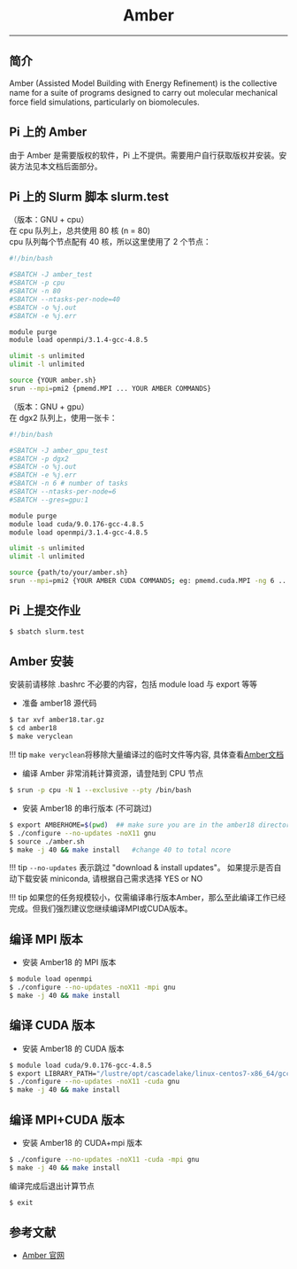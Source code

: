 # <center>Amber</center>

------

## 简介

Amber (Assisted Model Building with Energy Refinement) is the collective name for a suite of programs designed to carry out molecular mechanical force field simulations, particularly on biomolecules. 


## Pi 上的 Amber
由于 Amber 是需要版权的软件，Pi 上不提供。需要用户自行获取版权并安装。安装方法见本文档后面部分。

## Pi 上的 Slurm 脚本 slurm.test
（版本：GNU + cpu）<br>
在 cpu 队列上，总共使用 80 核 (n = 80)<br>
cpu 队列每个节点配有 40 核，所以这里使用了 2 个节点：
```bash
#!/bin/bash

#SBATCH -J amber_test
#SBATCH -p cpu
#SBATCH -n 80
#SBATCH --ntasks-per-node=40
#SBATCH -o %j.out
#SBATCH -e %j.err

module purge
module load openmpi/3.1.4-gcc-4.8.5

ulimit -s unlimited
ulimit -l unlimited

source {YOUR amber.sh}
srun --mpi=pmi2 {pmemd.MPI ... YOUR AMBER COMMANDS}
```

（版本：GNU + gpu）<br>
在 dgx2 队列上，使用一张卡：
```bash
#!/bin/bash

#SBATCH -J amber_gpu_test
#SBATCH -p dgx2
#SBATCH -o %j.out
#SBATCH -e %j.err
#SBATCH -n 6 # number of tasks
#SBATCH --ntasks-per-node=6
#SBATCH --gres=gpu:1

module purge
module load cuda/9.0.176-gcc-4.8.5
module load openmpi/3.1.4-gcc-4.8.5

ulimit -s unlimited
ulimit -l unlimited

source {path/to/your/amber.sh}
srun --mpi=pmi2 {YOUR AMBER CUDA COMMANDS; eg: pmemd.cuda.MPI -ng 6 ... }
```

## Pi 上提交作业
```bash
$ sbatch slurm.test
```

## Amber 安装

安装前请移除 .bashrc 不必要的内容，包括 module load 与 export 等等

- 准备 amber18 源代码
```bash
$ tar xvf amber18.tar.gz
$ cd amber18
$ make veryclean
```
!!! tip
      `make veryclean`将移除大量编译过的临时文件等内容, 具体查看[Amber文档](http://ambermd.org/doc12/Amber18.pdf)
		 
- 编译 Amber 非常消耗计算资源，请登陆到 CPU 节点
```bash
$ srun -p cpu -N 1 --exclusive --pty /bin/bash
```

- 安装 Amber18 的串行版本 (不可跳过)
```bash
$ export AMBERHOME=$(pwd)  ## make sure you are in the amber18 directory extracted
$ ./configure --no-updates -noX11 gnu
$ source ./amber.sh
$ make -j 40 && make install   #change 40 to total ncore
```

!!! tip
      `--no-updates` 表示跳过 "download & install updates"。
      如果提示是否自动下载安装 miniconda, 请根据自己需求选择 YES or NO

!!! tip
      如果您的任务规模较小，仅需编译串行版本Amber，那么至此编译工作已经完成。但我们强烈建议您继续编译MPI或CUDA版本。

## 编译 MPI 版本

- 安装 Amber18 的 MPI 版本
```bash
$ module load openmpi
$ ./configure --no-updates -noX11 -mpi gnu
$ make -j 40 && make install
```

## 编译 CUDA 版本

- 安装 Amber18 的 CUDA 版本
```bash
$ module load cuda/9.0.176-gcc-4.8.5
$ export LIBRARY_PATH="/lustre/opt/cascadelake/linux-centos7-x86_64/gcc-4.8.5/cuda-9.0.176-pusmroeeme62xntggzjygame4htcbil7/lib64/stubs:${LIBRARY_PATH}"
$ ./configure --no-updates -noX11 -cuda gnu
$ make -j 40 && make install
```

## 编译 MPI+CUDA 版本

- 安装 Amber18 的 CUDA+mpi 版本
```bash
$ ./configure --no-updates -noX11 -cuda -mpi gnu
$ make -j 40 && make install
```

编译完成后退出计算节点
```bash
$ exit
```


## 参考文献

- [Amber 官网](https://ambermd.org/)
